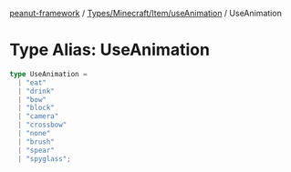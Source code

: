 [peanut-framework](../../../../../modules.md) / [Types/Minecraft/Item/useAnimation](../index.md) / UseAnimation

# Type Alias: UseAnimation

```ts
type UseAnimation = 
  | "eat"
  | "drink"
  | "bow"
  | "block"
  | "camera"
  | "crossbow"
  | "none"
  | "brush"
  | "spear"
  | "spyglass";
```
